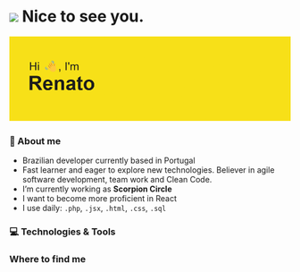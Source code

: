 <h1><img src="https://emojis.slackmojis.com/emojis/images/1531849430/4246/blob-sunglasses.gif?1531849430" width="30"/> Nice to see you.</h1>
<p align="center">
  <img src="header.png" alt="Logo do Projeto">
</p>

<h3>🚀 About me </h3>

- Brazilian developer currently based in Portugal
- Fast learner and eager to explore new technologies. Believer in agile software development, team work and Clean Code.
- I’m currently working as **Scorpion Circle**
- I want to become more proficient in React
- I use daily: `.php`, `.jsx`, `.html`, `.css`, `.sql`


<h3>💻 Technologies & Tools</h3>

<h3>Where to find me</h3>

